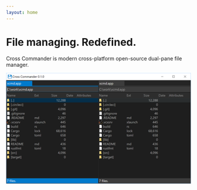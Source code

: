 ```yaml
---
layout: home
---
```

# File managing. Redefined.

Cross Commander is modern cross-platform open-source dual-pane file manager.

![Screenshot](images/screenshot.png)
